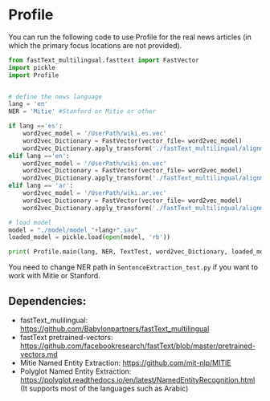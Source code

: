 # Profile 

You can run the following code to use Profile for the real news articles (in which the primary focus locations are not provided). 


```Python 
from fastText_multilingual.fasttext import FastVector
import pickle
import Profile


# define the news language 
lang = 'en'
NER = 'Mitie' #Stanford or Mitie or other

if lang =='es': 
    word2vec_model = '/UserPath/wiki.es.vec'
    word2vec_Dictionary = FastVector(vector_file= word2vec_model)
    word2vec_Dictionary.apply_transform('./fastText_multilingual/alignment_matrices/es.txt')
elif lang =='en':
    word2vec_model = '/UserPath/wiki.en.vec'
    word2vec_Dictionary = FastVector(vector_file= word2vec_model)
    word2vec_Dictionary.apply_transform('./fastText_multilingual/alignment_matrices/en.txt')
elif lang == 'ar':
    word2vec_model = '/UserPath/wiki.ar.vec'
    word2vec_Dictionary = FastVector(vector_file= word2vec_model)
    word2vec_Dictionary.apply_transform('./fastText_multilingual/alignment_matrices/ar.txt')

# load model 
model = "./model/model_"+lang+".sav"
loaded_model = pickle.load(open(model, 'rb'))

print( Profile.main(lang, NER, TextTest, word2vec_Dictionary, loaded_model) ) 

```

You need to change NER path in ```SentenceExtraction_test.py``` if you want to work with Mitie or Stanford. 

## Dependencies: 

- fastText_mulilingual: https://github.com/Babylonpartners/fastText_multilingual
- fastText pretrained-vectors: https://github.com/facebookresearch/fastText/blob/master/pretrained-vectors.md
- Mitie Named Entity Extraction: https://github.com/mit-nlp/MITIE
- Polyglot Named Entity Extraction: https://polyglot.readthedocs.io/en/latest/NamedEntityRecognition.html 
  (It supports most of the languages such as Arabic) 
